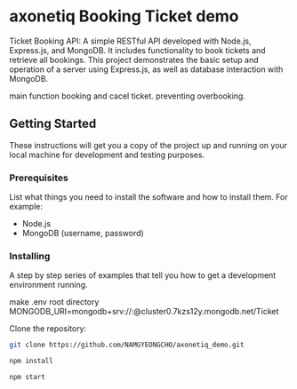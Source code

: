 # axonetiq Booking Ticket demo
Ticket Booking API: A simple RESTful API developed with Node.js, Express.js, and MongoDB. 
It includes functionality to book tickets and retrieve all bookings. 
This project demonstrates the basic setup and operation of a server using Express.js, as well as database interaction with MongoDB.

main function
booking and cacel ticket. 
preventing overbooking. 

## Getting Started

These instructions will get you a copy of the project up and running on your local machine for development and testing purposes.

### Prerequisites

List what things you need to install the software and how to install them. For example:

- Node.js
- MongoDB (username, password)

### Installing

A step by step series of examples that tell you how to get a development environment running.

make .env root directory
MONGODB_URI=mongodb+srv://<username>:<password>@cluster0.7kzs12y.mongodb.net/Ticket
  
Clone the repository:

```bash
git clone https://github.com/NAMGYEONGCHO/axonetiq_demo.git

npm install

npm start 

